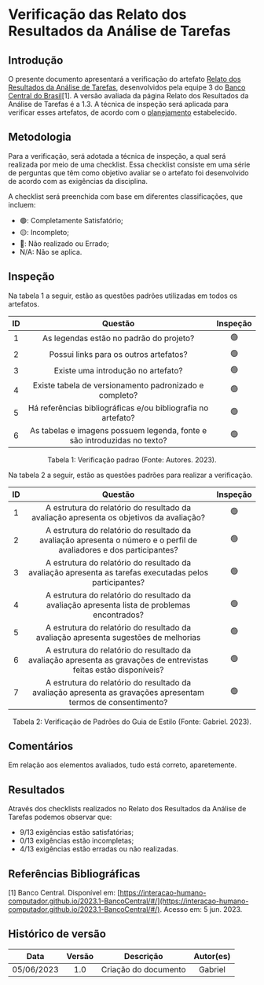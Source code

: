 # Verificação das Relato dos Resultados da Análise de Tarefas

## Introdução

O presente documento apresentará a verificação do artefato [Relato dos Resultados da Análise de Tarefas](https://interacao-humano-computador.github.io/2023.1-BancoCentral/#/design_prototipo/analise_tarefas/relato_resultados), desenvolvidos pela equipe 3 do [Banco Central do Brasil](https://interacao-humano-computador.github.io/2023.1-BancoCentral/)[1]. A versão avaliada da página Relato dos Resultados da Análise de Tarefas é a 1.3. A técnica de inspeção será aplicada para verificar esses artefatos, de acordo com o [planejamento](../planejamento.md) estabelecido.

## Metodologia

Para a verificação, será adotada a técnica de inspeção, a qual será realizada por meio de uma checklist. Essa checklist consiste em uma série de perguntas que têm como objetivo avaliar se o artefato foi desenvolvido de acordo com as exigências da disciplina.

A checklist será preenchida com base em diferentes classificações, que incluem:

- 🟢: Completamente Satisfatório;
- 🟡: Incompleto;
- 🔴: Não realizado ou Errado;
- N/A: Não se aplica.

## Inspeção

Na tabela 1 a seguir, estão as questões padrões utilizadas em todos os artefatos.

| ID |                                 Questão                                 | Inspeção |
| :-: | :-----------------------------------------------------------------------: | :--------: |
| 1 |                 As legendas estão no padrão do projeto?                 |     🟢     |
| 2 |                  Possui links para os outros artefatos?                  |     🟢     |
| 3 |                   Existe uma introdução no artefato?                   |     🟢     |
| 4 |          Existe tabela de versionamento padronizado e completo?          |     🟢     |
| 5 |      Há referências bibliográficas e/ou bibliografia no artefato?      |     🟢     |
| 6 | As tabelas e imagens possuem legenda, fonte e são introduzidas no texto? |     🟢     |

<div style="text-align: center">
    <p> Tabela 1: Verificação padrao (Fonte: Autores. 2023).</p>
</div>

Na tabela 2 a seguir, estão as questões padrões para realizar a verificação.

| ID |                                                         Questão                                                         | Inspeção |
| :-: | :-----------------------------------------------------------------------------------------------------------------------: | :--------: |
| 1 |               A estrutura do relatório do resultado da avaliação apresenta os objetivos da avaliação?               |     🟢     |
| 2 | A estrutura do relatório do resultado da avaliação apresenta o número e o perfil de avaliadores e dos participantes? |     🟢     |
| 3 |        A estrutura do relatório do resultado da avaliação apresenta as tarefas executadas pelos participantes?        |     🟢     |
| 4 |              A estrutura do relatório do resultado da avaliação apresenta lista de problemas encontrados?              |     🟢     |
| 5 |                  A estrutura do relatório do resultado da avaliação apresenta sugestões de melhorias                  |     🟢     |
| 6 | A estrutura do relatório do resultado da avaliação apresenta as gravações de entrevistas feitas estão disponíveis? |     🟢     |
| 7 |    A estrutura do relatório do resultado da avaliação apresenta as gravações apresentam termos de consentimento?    |     🟢     |

<div style="text-align: center">
    <p> Tabela 2: Verificação de Padrões do Guia de Estilo (Fonte: Gabriel. 2023).</p>
</div>

## Comentários

Em relação aos elementos avaliados, tudo está correto, aparetemente.

## Resultados

Através dos checklists realizados no Relato dos Resultados da Análise de Tarefas podemos observar que:

- 9/13 exigências estão satisfatórias;
- 0/13 exigências estão incompletas;
- 4/13 exigências estão erradas ou não realizadas.

## Referências Bibliográficas

[1] Banco Central. Disponível em: [https://interacao-humano-computador.github.io/2023.1-BancoCentral/#/](https://interacao-humano-computador.github.io/2023.1-BancoCentral/#/). Acesso em: 5 jun. 2023.‌
‌

## Histórico de versão

|    Data    | Versão |      Descrição      | Autor(es) |
| :--------: | :-----: | :--------------------: | :-------: |
| 05/06/2023 |   1.0   | Criação do documento |  Gabriel  |
